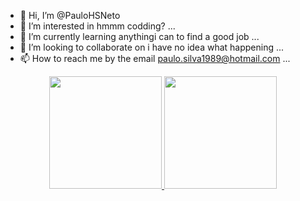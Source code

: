- 👋 Hi, I’m @PauloHSNeto
- 👀 I’m interested in hmmm codding? ...
- 🌱 I’m currently learning anythingi can to find a good job ...
- 💞️ I’m looking to collaborate on i have no idea what happening ...
- 📫 How to reach me by the email paulo.silva1989@hotmail.com ...

<!---
PauloHSNeto/PauloHSNeto is a ✨ special ✨ repository because its `README.md` (this file) appears on your GitHub profile.
You can click the Preview link to take a look at your changes.
--->
<div align="center">
  <a href="https://github.com/PauloHSNeto/">
  <img height="180em" src="https://github-readme-stats.vercel.app/api?username=PauloHSNeto&show_icons=true&theme=dracula&include_all_commits=true&count_private=true"/>
  <img height="180em" src="https://github-readme-stats.vercel.app/api/top-langs/?username=PauloHSNeto&layout=compact&langs_count=7&theme=dracula"/>
</div>
